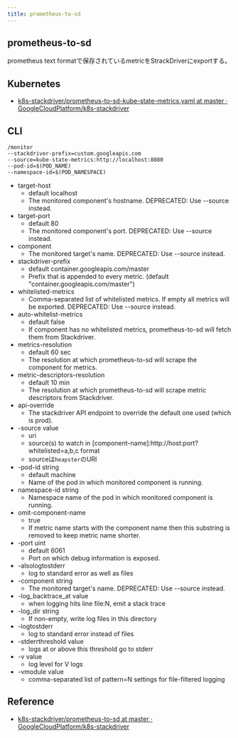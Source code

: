 ```yaml
---
title: prometheus-to-sd
---
```


## prometheus-to-sd
prometheus text formatで保存されているmetricをStrackDriverにexportする。


## Kubernetes
* [k8s-stackdriver/prometheus-to-sd-kube-state-metrics.yaml at master · GoogleCloudPlatform/k8s-stackdriver](https://github.com/GoogleCloudPlatform/k8s-stackdriver/blob/master/prometheus-to-sd/kubernetes/prometheus-to-sd-kube-state-metrics.yaml)

## CLI

```
/monitor
--stackdriver-prefix=custom.googleapis.com
--source=kube-state-metrics:http://localhost:8080
--pod-id=$(POD_NAME)
--namespace-id=$(POD_NAMESPACE)
```

* target-host
    * default localhost
    * The monitored component's hostname. DEPRECATED: Use --source instead.
* target-port
    * default 80
    * The monitored component's port. DEPRECATED: Use --source instead.
* component
    * The monitored target's name. DEPRECATED: Use --source instead.
* stackdriver-prefix
    * default container.googleapis.com/master
    * Prefix that is appended to every metric. (default "container.googleapis.com/master")
* whitelisted-metrics
    * Comma-separated list of whitelisted metrics. If empty all metrics will be exported. DEPRECATED: Use --source instead.
* auto-whitelist-metrics
    * default false
    * If component has no whitelisted metrics, prometheus-to-sd will fetch them from Stackdriver.
* metrics-resolution
    * default 60 sec
    * The resolution at which prometheus-to-sd will scrape the component for metrics.
* metric-descriptors-resolution
    * default 10 min
    * The resolution at which prometheus-to-sd will scrape metric descriptors from Stackdriver.
* api-override
    * The stackdriver API endpoint to override the default one used (which is prod).
* -source value
    * uri
    * source(s) to watch in [component-name]:http://host:port?whitelisted=a,b,c format
    * sourceは`heapster`のURI
* -pod-id string
    * default machine
    * Name of the pod in which monitored component is running.
* namespace-id string
    * Namespace name of the pod in which monitored component is running.
* omit-component-name
    * true
    * If metric name starts with the component name then this substring is removed to keep metric name shorter.
* -port uint
    * default 6061
    * Port on which debug information is exposed.
* -alsologtostderr
    * log to standard error as well as files
* -component string
    * The monitored target's name. DEPRECATED: Use --source instead.
* -log_backtrace_at value
    * when logging hits line file:N, emit a stack trace
* -log_dir string
    * If non-empty, write log files in this directory
* -logtostderr
    * log to standard error instead of files
* -stderrthreshold value
    * logs at or above this threshold go to stderr
* -v value
    * log level for V logs
* -vmodule value
    * comma-separated list of pattern=N settings for file-filtered logging


## Reference
* [k8s-stackdriver/prometheus-to-sd at master · GoogleCloudPlatform/k8s-stackdriver](https://github.com/GoogleCloudPlatform/k8s-stackdriver/tree/master/prometheus-to-sd)
